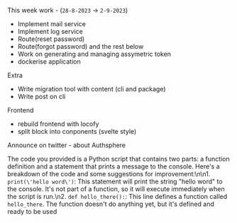 This week work - (`28-8-2023` -> `2-9-2023`)

- Implement mail service
- Implement log  service
- Route(reset password)
- Route(forgot password) and the rest below
	<!-- g.POST("/reset-password", login(u))
	g.POST("/change-pasword", login(u))
	g.POST("/verify-email", login(u))
	g.POST("/resend-verification", login(u))
	g.POST("/validate-token", login(u))
	g.POST("/token-expiration", login(u))
	g.POST("/revoke-token", login(u))
	g.POST("/verify-email", login(u))
	g.POST("/deactivate", login(u)) -->
- Work on generating and managing assymetric token
- dockerise application

Extra
- Write migration tool with content (cli and package)
- Write post on cli

Frontend
- rebuild frontend with locofy
- split block into conponents (svelte style)

Announce on twitter - about Authsphere

The code you provided is a Python script that contains two parts: a function definition and a statement that prints a message to the console. Here\'s a breakdown of the code and
some suggestions for improvement:\n\n1. `print(\'hello word\')`: This statement will print the string "hello word" to the console. It\'s not part of a function, so it will execute
immediately when the script is run.\n2. `def hello_there():`: This line defines a function called `hello_there`. The function doesn\'t do anything yet, but it\'s defined and ready
to be used